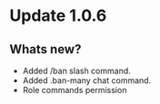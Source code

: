 # Update 1.0.6

## Whats new?
- Added /ban slash command.
- Added .ban-many chat command.
- Role commands permission